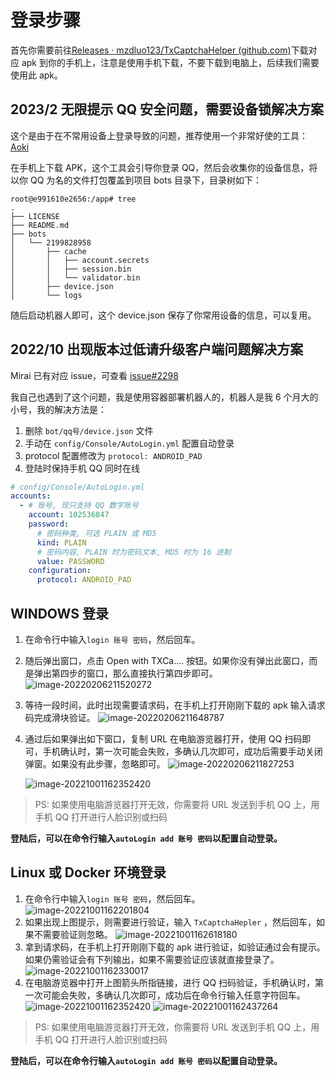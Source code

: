 # 登录步骤
首先你需要前往[Releases · mzdluo123/TxCaptchaHelper (github.com)](https://github.com/mzdluo123/TxCaptchaHelper/releases)下载对应 apk 到你的手机上，注意是使用手机下载，不要下载到电脑上，后续我们需要使用此 apk。

## 2023/2 无限提示 QQ 安全问题，需要设备锁解决方案
这个是由于在不常用设备上登录导致的问题，推荐使用一个非常好使的工具：[Aoki](https://github.com/MrXiaoM/Aoki)

在手机上下载 APK，这个工具会引导你登录 QQ，然后会收集你的设备信息，将以你 QQ 为名的文件打包覆盖到项目 bots 目录下，目录树如下：
```shell
root@e991610e2656:/app# tree
.
├── LICENSE
├── README.md
├── bots
│   └── 2199828958
│       ├── cache
│       │   ├── account.secrets
│       │   ├── session.bin
│       │   └── validator.bin
│       ├── device.json
│       └── logs
```
随后启动机器人即可，这个 device.json 保存了你常用设备的信息，可以复用。

## 2022/10 出现版本过低请升级客户端问题解决方案
Mirai 已有对应 issue，可查看 [issue#2298](https://github.com/mamoe/mirai/issues/2298)

我自己也遇到了这个问题，我是使用容器部署机器人的，机器人是我 6 个月大的小号，我的解决方法是：
1. 删除 `bot/qq号/device.json` 文件
2. 手动在 `config/Console/AutoLogin.yml` 配置自动登录
3. protocol 配置修改为 `protocol: ANDROID_PAD`
4. 登陆时保持手机 QQ 同时在线
```yaml
# config/Console/AutoLogin.yml
accounts:
  - # 账号, 现只支持 QQ 数字账号
    account: 102536847
    password:
      # 密码种类, 可选 PLAIN 或 MD5
      kind: PLAIN
      # 密码内容, PLAIN 时为密码文本, MD5 时为 16 进制
      value: PASSWORD
    configuration:
      protocol: ANDROID_PAD
```

## WINDOWS 登录
1. 在命令行中输入`login 账号 密码`，然后回车。

2. 随后弹出窗口，点击 Open with TXCa.... 按钮。如果你没有弹出此窗口，而是弹出第四步的窗口，那么直接执行第四步即可。
   ![image-20220206211520272](https://happysnaker-1306579962.cos.ap-nanjing.myqcloud.com/img/typora/image-20220206211520272.png)

3. 等待一段时间，此时出现需要请求码，在手机上打开刚刚下载的 apk 输入请求码完成滑块验证。
   ![image-20220206211648787](https://happysnaker-1306579962.cos.ap-nanjing.myqcloud.com/img/typora/image-20220206211648787.png)

4. 通过后如果弹出如下窗口，复制 URL 在电脑游览器打开，使用 QQ 扫码即可，手机确认时，第一次可能会失败，多确认几次即可，成功后需要手动关闭弹窗。如果没有此步骤，忽略即可。
   ![image-20220206211827253](https://happysnaker-1306579962.cos.ap-nanjing.myqcloud.com/img/typora/image-20220206211827253.png)

   ![image-20221001162352420](https://happysnaker-1306579962.cos.ap-nanjing.myqcloud.com/img/typora202210011623580.png)

   
> PS: 如果使用电脑游览器打开无效，你需要将 URL 发送到手机 QQ 上，用手机 QQ 打开进行人脸识别或扫码

**登陆后，可以在命令行输入`autoLogin add 账号 密码`以配置自动登录。**

## Linux 或 Docker 环境登录
1. 在命令行中输入`login 账号 密码`，然后回车。
   ![image-20221001162201804](https://happysnaker-1306579962.cos.ap-nanjing.myqcloud.com/img/typora202210011622811.png)
2. 如果出现上图提示，则需要进行验证，输入 `TxCaptchaHepler` ，然后回车，如果不需要验证则忽略。
   ![image-20221001162618180](https://happysnaker-1306579962.cos.ap-nanjing.myqcloud.com/img/typora202210011626265.png)
3. 拿到请求码，在手机上打开刚刚下载的 apk 进行验证，如验证通过会有提示。如果仍需验证会有下列输出，如果不需要验证应该就直接登录了。
   ![image-20221001162330017](https://happysnaker-1306579962.cos.ap-nanjing.myqcloud.com/img/typora202210011623180.png)
4. 在电脑游览器中打开上图箭头所指链接，进行 QQ 扫码验证，手机确认时，第一次可能会失败，多确认几次即可，成功后在命令行输入任意字符回车。
   ![image-20221001162352420](https://happysnaker-1306579962.cos.ap-nanjing.myqcloud.com/img/typora202210011623580.png)
   ![image-20221001162437264](https://happysnaker-1306579962.cos.ap-nanjing.myqcloud.com/img/typora202210011624360.png)

> PS: 如果使用电脑游览器打开无效，你需要将 URL 发送到手机 QQ 上，用手机 QQ 打开进行人脸识别或扫码

**登陆后，可以在命令行输入`autoLogin add 账号 密码`以配置自动登录。**